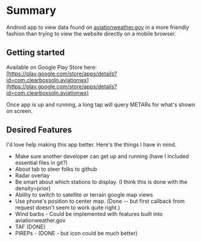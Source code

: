 # Summary

Android app to view data found on [aviationweather.gov](http://aviationweather.gov/)
 in a more friendly
fashion than trying to view the website directly on a mobile browser.

## Getting started

Available on Google Play Store here: [https://play.google.com/store/apps/details?id=com.clearboxsoln.aviationwx](https://play.google.com/store/apps/details?id=com.clearboxsoln.aviationwx)

Once app is up and running, a long tap will query METARs for what's shown on screen.


## Desired Features

I'd love help making this app better.  Here's the things I have in mind.

* Make sure another developer can get up and running (have I included essential files in git?)
* About tab to steer folks to github
* Radar overlay
* Be smart about which stations to display. (I think this is done with the density=prior)
* Ability to switch to satellite or terrain google map views
* Use phone's position to center map. (Done -- but first callback from request doesn't seem to work quite right.)
* Wind barbs - Could be implemented with features built into aviationweather.gov
* TAF (DONE)
* PIREPs - (DONE - but icon could be much better)
